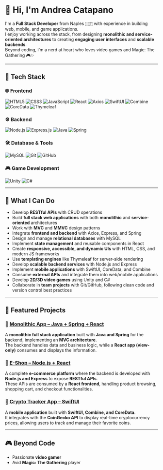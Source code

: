 # 👋 Hi, I'm Andrea Catapano  

I'm a **Full Stack Developer** from Naples 🇮🇹 with experience in building web, mobile, and game applications.  
I enjoy working across the stack, from designing **monolithic and service-oriented architectures** to creating **engaging user interfaces** and **scalable backends**.  
Beyond coding, I’m a nerd at heart who loves video games and Magic: The Gathering 🎮✨  


---

## 🚀 Tech Stack

### 🌐 Frontend
![HTML5](https://img.shields.io/badge/HTML5-E34F26?style=for-the-badge&logo=html5&logoColor=white)
![CSS3](https://img.shields.io/badge/CSS3-1572B6?style=for-the-badge&logo=css3&logoColor=white)
![JavaScript](https://img.shields.io/badge/JavaScript-F7DF1E?style=for-the-badge&logo=javascript&logoColor=black)
![React](https://img.shields.io/badge/React-61DAFB?style=for-the-badge&logo=react&logoColor=black)
![Axios](https://img.shields.io/badge/Axios-5A29E4?style=for-the-badge&logo=axios&logoColor=white)
![SwiftUI](https://img.shields.io/badge/SwiftUI-FA7343?style=for-the-badge&logo=swift&logoColor=white)
![Combine](https://img.shields.io/badge/Combine-000000?style=for-the-badge&logo=apple&logoColor=white)
![CoreData](https://img.shields.io/badge/CoreData-147EFB?style=for-the-badge&logo=apple&logoColor=white)
![Thymeleaf](https://img.shields.io/badge/Thymeleaf-005F0F?style=for-the-badge&logo=thymeleaf&logoColor=white)

### ⚙️ Backend
![Node.js](https://img.shields.io/badge/Node.js-339933?style=for-the-badge&logo=nodedotjs&logoColor=white)
![Express.js](https://img.shields.io/badge/Express.js-000000?style=for-the-badge&logo=express&logoColor=white)
![Java](https://img.shields.io/badge/Java-ED8B00?style=for-the-badge&logo=java&logoColor=white)
![Spring](https://img.shields.io/badge/Spring-6DB33F?style=for-the-badge&logo=spring&logoColor=white)

### 🛠️ Database & Tools
![MySQL](https://img.shields.io/badge/MySQL-4479A1?style=for-the-badge&logo=mysql&logoColor=white)
![Git](https://img.shields.io/badge/Git-F05032?style=for-the-badge&logo=git&logoColor=white)
![GitHub](https://img.shields.io/badge/GitHub-181717?style=for-the-badge&logo=github&logoColor=white)

### 🎮 Game Development
![Unity](https://img.shields.io/badge/Unity-000000?style=for-the-badge&logo=unity&logoColor=white)
![C#](https://img.shields.io/badge/C%23-239120?style=for-the-badge&logo=c-sharp&logoColor=white)

---

## 📌 What I Can Do
- Develop **RESTful APIs** with CRUD operations  
- Build **full stack web applications** with both **monolithic** and **service-oriented** architectures  
- Work with **MVC** and **MMVC** design patterns  
- Integrate **frontend and backend** with Axios, Express, and Spring  
- Design and manage **relational databases** with MySQL  
- Implement **state management** and reusable components in React  
- Create **responsive, accessible, and dynamic UIs** with HTML, CSS, and modern JS frameworks  
- Use **templating engines** like Thymeleaf for server-side rendering  
- Develop **scalable backend services** with Node.js and Express  
- Implement **mobile applications** with SwiftUI, CoreData, and Combine  
- Consume **external APIs** and integrate them into web/mobile applications  
- Develop **2D/3D video games** using Unity and C#  
- Collaborate in **team projects** with Git/GitHub, following clean code and version control best practices  

---

## 🌟 Featured Projects

### 🔹 [Monolithic App – Java + Spring + React](https://github.com/AndreaCatapano/Stack-Final-Project-Full-Stack-Plant-Management-Application-Java-React-MySQL-)
A **monolithic full stack application** built with **Java and Spring** for the backend, implementing an **MVC architecture**.  
The backend handles data and business logic, while a **React app (view-only)** consumes and displays the information.  

### 🔹 [E-Shop – Node.js + React](https://github.com/raff-E12/fullstack-project-final)
A complete **e-commerce platform** where the backend is developed with **Node.js and Express** to expose **RESTful APIs**.  
These APIs are consumed by a **React frontend**, handling product browsing, shopping cart, and checkout functionalities.  

### 🔹 [Crypto Tracker App – SwiftUI](https://github.com/AndreaCatapano/SwiftulCrypto)
A **mobile application** built with **SwiftUI, Combine, and CoreData**.  
It integrates with the **CoinGecko API** to display real-time cryptocurrency prices, allowing users to track and manage their favorite coins.  

---

## 🎮 Beyond Code
- Passionate **video gamer**  
- Avid **Magic: The Gathering** player  

